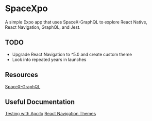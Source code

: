 # SpaceXpo

A simple Expo app that uses SpaceX-GraphQL to explore React Native, React Navigation, GraphQL, and Jest.

## TODO

- Upgrade React Navigation to ^5.0 and create custom theme
- Look into repeated years in launches

## Resources

[SpaceX-GraphQL](https://github.com/jor-dan/SpaceX-GraphQL/)

## Useful Documentation

[Testing with Apollo](https://www.apollographql.com/docs/react/development-testing/testing/)
[React Navigation Themes](https://reactnavigation.org/docs/en/themes.html)
